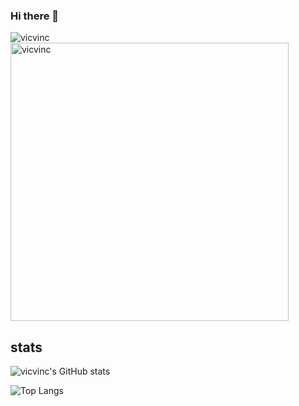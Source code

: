 ### Hi there 👋

![vicvinc](https://count.getloli.com/get/@vicvinc?theme=rule34)
<img src="https://count.getloli.com/get/@vicvinc?theme=rule34" alt="vicvinc" width="445"/>

<!--
**vicvinc/vicvinc** is a ✨ _special_ ✨ repository because its `README.md` (this file) appears on your GitHub profile.

Here are some ideas to get you started:

- 🔭 I’m currently working on ...
- 🌱 I’m currently learning ...
- 👯 I’m looking to collaborate on ...
- 🤔 I’m looking for help with ...
- 💬 Ask me about ...
- 📫 How to reach me: ...
- 😄 Pronouns: ...
- ⚡ Fun fact: ...
-->

## stats
![vicvinc's GitHub stats](https://github-readme-stats.vercel.app/api?username=vicvinc&theme=prussian&show_icons=1&custom_title=Repo%20stats&card_width=495)

![Top Langs](https://github-readme-stats.vercel.app/api/top-langs/?username=vicvinc&layout=compact&custom_title=Coding%20with&card_width=445)
